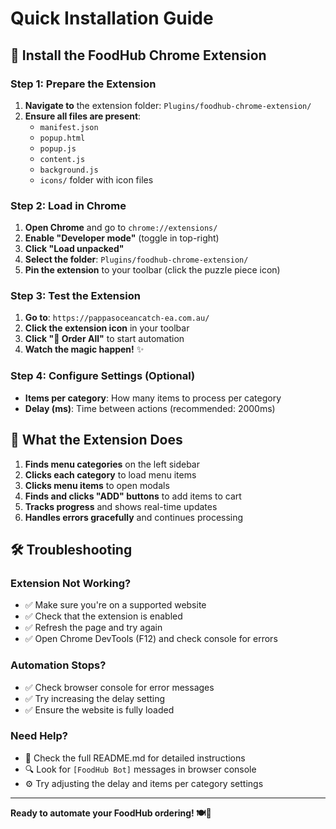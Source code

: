 # Quick Installation Guide

## 🚀 Install the FoodHub Chrome Extension

### Step 1: Prepare the Extension
1. **Navigate to** the extension folder: `Plugins/foodhub-chrome-extension/`
2. **Ensure all files are present**:
   - `manifest.json`
   - `popup.html`
   - `popup.js`
   - `content.js`
   - `background.js`
   - `icons/` folder with icon files

### Step 2: Load in Chrome
1. **Open Chrome** and go to `chrome://extensions/`
2. **Enable "Developer mode"** (toggle in top-right)
3. **Click "Load unpacked"**
4. **Select the folder**: `Plugins/foodhub-chrome-extension/`
5. **Pin the extension** to your toolbar (click the puzzle piece icon)

### Step 3: Test the Extension
1. **Go to**: `https://pappasoceancatch-ea.com.au/`
2. **Click the extension icon** in your toolbar
3. **Click "🚀 Order All"** to start automation
4. **Watch the magic happen!** ✨

### Step 4: Configure Settings (Optional)
- **Items per category**: How many items to process per category
- **Delay (ms)**: Time between actions (recommended: 2000ms)

## 🎯 What the Extension Does

1. **Finds menu categories** on the left sidebar
2. **Clicks each category** to load menu items  
3. **Clicks menu items** to open modals
4. **Finds and clicks "ADD" buttons** to add items to cart
5. **Tracks progress** and shows real-time updates
6. **Handles errors gracefully** and continues processing

## 🛠️ Troubleshooting

### Extension Not Working?
- ✅ Make sure you're on a supported website
- ✅ Check that the extension is enabled
- ✅ Refresh the page and try again
- ✅ Open Chrome DevTools (F12) and check console for errors

### Automation Stops?
- ✅ Check browser console for error messages
- ✅ Try increasing the delay setting
- ✅ Ensure the website is fully loaded

### Need Help?
- 📖 Check the full README.md for detailed instructions
- 🔍 Look for `[FoodHub Bot]` messages in browser console
- ⚙️ Try adjusting the delay and items per category settings

---

**Ready to automate your FoodHub ordering! 🍽️🤖**
